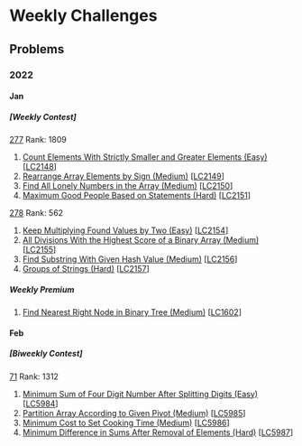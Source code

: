 # Weekly Challenges

## Problems

### 2022

#### Jan

##### [Weekly Contest]

[277](https://leetcode.com/contest/weekly-contest-277/) Rank: 1809

1. [Count Elements With Strictly Smaller and Greater Elements (Easy)](Count-Elements-With-Strictly-Smaller-and-Greater-Elements-(Easy).py)
[[LC2148](https://leetcode.com/contest/weekly-contest-277/problems/count-elements-with-strictly-smaller-and-greater-elements/)]
1. [Rearrange Array Elements by Sign (Medium)](Rearrange-Array-Elements-by-Sign-(Medium).py)
[[LC2149](https://leetcode.com/contest/weekly-contest-277/problems/rearrange-array-elements-by-sign/)]
1. [Find All Lonely Numbers in the Array (Medium)](Find-All-Lonely-Numbers-in-the-Array-(Medium).py)
[[LC2150](https://leetcode.com/contest/weekly-contest-277/problems/find-all-lonely-numbers-in-the-array/)]
1. [Maximum Good People Based on Statements (Hard)](Maximum-Good-People-Based-on-Statements-(Hard).py)
[[LC2151](https://leetcode.com/contest/weekly-contest-277/problems/maximum-good-people-based-on-statements/)]

[278](https://leetcode.com/contest/weekly-contest-278/) Rank: 562

1. [Keep Multiplying Found Values by Two (Easy)](Keep-Multiplying-Found-Values-by-Two-(Easy).py)
[[LC2154](https://leetcode.com/contest/weekly-contest-278/problems/keep-multiplying-found-values-by-two/)]
1. [All Divisions With the Highest Score of a Binary Array (Medium)](All-Divisions-With-the-Highest-Score-of-a-Binary-Array-(Medium).py)
[[LC2155](https://leetcode.com/contest/weekly-contest-278/problems/all-divisions-with-the-highest-score-of-a-binary-array/)]
1. [Find Substring With Given Hash Value (Medium)](Find-Substring-With-Given-Hash-Value-(Medium).py)
[[LC2156](https://leetcode.com/contest/weekly-contest-278/problems/find-substring-with-given-hash-value/)]
1. [Groups of Strings (Hard)](Groups-of-Strings-(Hard).py)
[[LC2157](https://leetcode.com/contest/weekly-contest-278/problems/groups-of-strings/)]

##### Weekly Premium

1. [Find Nearest Right Node in Binary Tree (Medium)](Find-Nearest-Right-Node-in-Binary-Tree-(Medium).py)
[[LC1602](https://leetcode.com/problems/find-nearest-right-node-in-binary-tree/)]

#### Feb

##### [Biweekly Contest]

[71](https://leetcode.com/contest/biweekly-contest-71/) Rank: 1312

1. [Minimum Sum of Four Digit Number After Splitting Digits (Easy)](Minimum-Sum-of-Four-Digit-Number-After-Splitting-Digits-(Easy).py)
[[LC5984](https://leetcode.com/contest/biweekly-contest-71/problems/minimum-sum-of-four-digit-number-after-splitting-digits/)]
1. [Partition Array According to Given Pivot (Medium)](Partition-Array-According-to-Given-Pivot-(Medium).py)
[[LC5985](https://leetcode.com/contest/biweekly-contest-71/problems/partition-array-according-to-given-pivot/)]
1. [Minimum Cost to Set Cooking Time (Medium)](Minimum-Cost-to-Set-Cooking-Time-(Medium).py)
[[LC5986](https://leetcode.com/contest/biweekly-contest-71/problems/minimum-cost-to-set-cooking-time/)]
1. [Minimum Difference in Sums After Removal of Elements (Hard)](Minimum-Difference-in-Sums-After-Removal-of-Elements-(Hard).py)
[[LC5987](https://leetcode.com/contest/biweekly-contest-71/problems/minimum-difference-in-sums-after-removal-of-elements/)]
